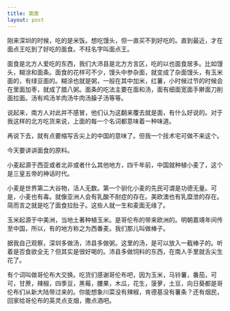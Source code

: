 ```yaml
---
title: 面食
layout: post
---
```


刚来深圳的时候，吃的是米饭。想吃馒头，但一直买不到好吃的。直到最近，才在面点王吃到了好吃的面食。不枉名字叫面点王。

面食是北方人爱吃的东西，我们大沛县是北方方言区，吃的以也面食居多。比如馒头，糊涂和面条。面食的花样可不少，馒头中参杂面，就变成了杂面馒头，有玉米面的，有绿豆面的。糊涂也就是粥，一般在其中加米，红薯，小时候过节的时候会在里面加枣，就成了腊八粥。面条的吃法主要在面和汤，面有细面宽面手擀面刀削面拉面。汤有鸡汤羊肉汤牛肉汤臊子汤等等。

说起来，南方人对此并不感冒，他们认为这翻来覆去就是面，有什么好说的。对于我这样的北方吃货来说，上面的每一个名词都意味着一种味道。

再说下去，就有点要缩写舌尖上的中国的意味了。但我一个技术宅可做不来这个。

今天要讲讲面食的原料。

小麦起源于西亚或者北非或者什么其他地方，四千年前，中国就种植小麦了，这个是三皇五帝的神话时代。

小麦是世界第二大谷物，活人无数。第一个驯化小麦的先民可谓是功德无量。可是，小麦也有毒。就像亚洲人会有乳酸不耐症的存在。美欧澳也有乳糜泄的存在。简而言之就是吃了面食拉肚子。这些人就一生和麦面无缘了。

玉米起源于中美洲，当地土著种植玉米。是哥伦布的带来欧洲的。明朝嘉靖年间传至中国，所以，有的地方称之为西番麦。我们那儿叫做棒子。

据我自己观察，深圳多做汤，沛县多做粥。这里的汤，是可以放入一截棒子的。听着是否食欲全无？但其实是很好喝的。沛县多做饲料的东西，在南人手里就舌尖生花了。

有个词叫做哥伦布大交换。吃货们感谢哥伦布吧，因为玉米，马铃薯，番茄，可可，甘蔗，辣椒，四季豆，黑莓，腰果，木瓜，花生，菠萝，土豆，向日葵都是哥伦布们从新大陆带过来的。你能想象川菜没有辣椒，肯德基没有薯条？还有烟民，回家给哥伦布的英灵点支烟，撒点酒吧。
